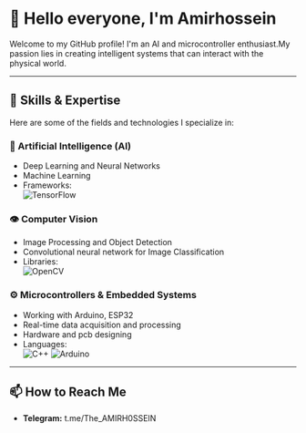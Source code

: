 # 👋 Hello everyone, I'm Amirhossein

Welcome to my GitHub profile! I'm an AI and microcontroller enthusiast.My passion lies in creating intelligent systems that can interact with the physical world.

---

## 🔧 Skills & Expertise

Here are some of the fields and technologies I specialize in:

### 🎯 Artificial Intelligence (AI)
- Deep Learning and Neural Networks
- Machine Learning
- Frameworks:  
  ![TensorFlow](https://img.shields.io/badge/TensorFlow-FF6F00.svg?style=for-the-badge&logo=tensorflow&logoColor=white) 
### 👁️ Computer Vision
- Image Processing and Object Detection
- Convolutional neural network for Image Classification
- Libraries:  
  ![OpenCV](https://img.shields.io/badge/OpenCV-5C3EE8.svg?style=for-the-badge&logo=opencv&logoColor=white)

### ⚙️ Microcontrollers & Embedded Systems
- Working with Arduino, ESP32
- Real-time data acquisition and processing
- Hardware and pcb designing
- Languages:  
  ![C++](https://img.shields.io/badge/C++-blue.svg?style=for-the-badge&logo=cplusplus)
  ![Arduino](https://img.shields.io/badge/Arduino-00979D.svg?style=for-the-badge&logo=arduino&logoColor=white)

---

## 📫 How to Reach Me
- **Telegram:** t.me/The_AMIRH0SSEIN
